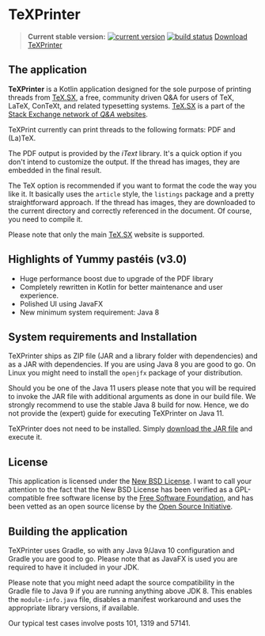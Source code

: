 # TeXPrinter

> **Current stable version:**
> [![current version](https://img.shields.io/badge/dynamic/json.svg?style=for-the-badge&color=lightgray&label=Yummy%20pastéis&query=%24.0.name&url=https%3A%2F%2Fgitlab.com%2Fapi%2Fv4%2Fprojects%2F6431709%2Frepository%2Ftags)](https://gitlab.com/islandoftex/texprinter/tags)
> [![build status](https://img.shields.io/gitlab/pipeline/islandoftex/texprinter.svg?style=for-the-badge)](https://gitlab.com/islandoftex/texprinter/commits/master)
> [Download TeXPrinter](https://gitlab.com/islandoftex/texprinter/tags)

## The application

**TeXPrinter** is a Kotlin application designed for the sole purpose of printing threads from 
[TeX.SX](http://tex.stackexchange.com/), a free, community driven Q&A for users of TeX, LaTeX, 
ConTeXt, and related typesetting systems. [TeX.SX](http://tex.stackexchange.com/) is a part of
the [Stack Exchange network of _Q&A_ websites](http://stackexchange.com/sites).

TeXPrint currently can print threads to the following formats: PDF and (La)TeX.

The PDF output is provided by the _iText_ library. It's a quick option if you don't intend to 
customize the output. If the thread has images, they are embedded in the final result.

The TeX option is recommended if you want to format the code the way you like it. It basically uses
the `article` style, the `listings` package and a pretty straightforward approach. If the thread
has images, they are downloaded to the current directory and correctly referenced in the document.
Of course, you need to compile it.

Please note that only the main [TeX.SX](http://tex.stackexchange.com/) website is supported.

## Highlights of Yummy pastéis (v3.0)

* Huge performance boost due to upgrade of the PDF library
* Completely rewritten in Kotlin for better maintenance and user experience.
* Polished UI using JavaFX
* New minimum system requirement: Java 8

## System requirements and Installation

TeXPrinter ships as ZIP file (JAR and a library folder with dependencies) and as a JAR with dependencies.
If you are using Java 8 you are good to go. On Linux you might need to install the `openjfx` package of
your distribution.

Should you be one of the Java 11 users please note that you will be required to invoke the JAR file with
additional arguments as done in our build file. We strongly recommend to use the stable Java 8 build for now.
Hence, we do not provide the (expert) guide for executing TeXPrinter on Java 11.

TeXPrinter does not need to be installed. Simply [download the JAR file](https://gitlab.com/islandoftex/texprinter/tags)
and execute it.

## License

This application is licensed under the [New BSD License](https://opensource.org/licenses/BSD-3-Clause).
I want to call your attention to the fact that the New BSD License has been verified as a GPL-compatible 
free software license by the [Free Software Foundation](http://www.fsf.org/), and has been vetted as an 
open source license by the [Open Source Initiative](http://www.opensource.org/).

## Building the application

TeXPrinter uses Gradle, so with any Java 9/Java 10 configuration and Gradle you are good to go.
Please note that as JavaFX is used you are required to have it included in your JDK.

Please note that you might need adapt the source compatibility in the Gradle file to Java 9 if you are
running anything above JDK 8. This enables the `module-info.java` file, disables a manifest workaround
and uses the appropriate library versions, if available.

Our typical test cases involve posts 101, 1319 and 57141.
